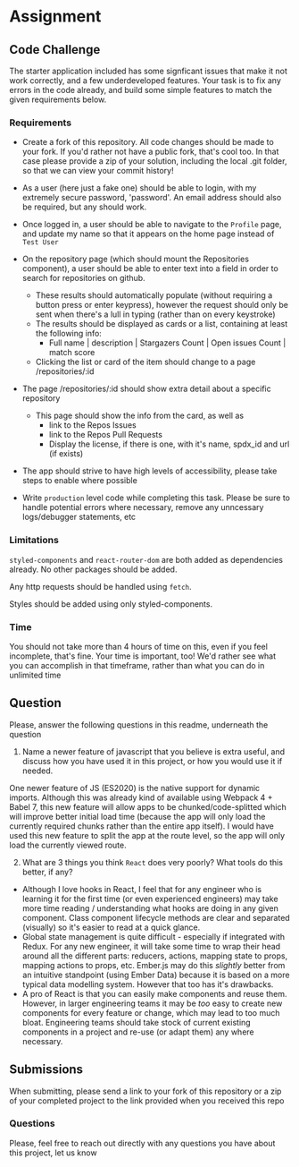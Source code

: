 # Assignment

## Code Challenge

The starter application included has some signficant issues that make it not work correctly, and a few underdeveloped features. Your task is to fix any errors in the code already, and build some simple features to match the given requirements below.

### Requirements

- Create a fork of this repository. All code changes should be made to your fork. If you'd rather not have a public fork, that's cool too. In that case please provide a zip of your solution, including the local .git folder, so that we can view your commit history!

- As a user (here just a fake one) should be able to login, with my extremely secure password, 'password'. An email address should also be required, but any should work.

- Once logged in, a user should be able to navigate to the `Profile` page, and update my name so that it appears on the home page instead of `Test User`

- On the repository page (which should mount the Repositories component), a user should be able to enter text into a field in order to search for repositories on github.

  - These results should automatically populate (without requiring a button press or enter keypress), however the request should only be sent when there's a lull in typing (rather than on every keystroke)
  - The results should be displayed as cards or a list, containing at least the following info:
    - Full name | description | Stargazers Count | Open issues Count | match score
  - Clicking the list or card of the item should change to a page /repositories/:id

- The page /repositories/:id should show extra detail about a specific repository

  - This page should show the info from the card, as well as
    - link to the Repos Issues
    - link to the Repos Pull Requests
    - Display the license, if there is one, with it's name, spdx_id and url (if exists)

- The app should strive to have high levels of accessibility, please take steps to enable where possible

- Write `production` level code while completing this task. Please be sure to handle potential errors where necessary, remove any unncessary logs/debugger statements, etc

### Limitations

`styled-components` and `react-router-dom` are both added as dependencies already. No other packages should be added.

Any http requests should be handled using `fetch`.

Styles should be added using only styled-components.

### Time

You should not take more than 4 hours of time on this, even if you feel incomplete, that's fine. Your time is important, too! We'd rather see what you can accomplish in that timeframe, rather than what you can do in unlimited time

## Question

Please, answer the following questions in this readme, underneath the question

1. Name a newer feature of javascript that you believe is extra useful, and discuss how you have used it in this project, or how you would use it if needed.

One newer feature of JS (ES2020) is the native support for dynamic imports. Although this was already kind of available using Webpack 4 + Babel 7, this new feature will allow apps to be chunked/code-splitted which will improve better initial load time (because the app will only load the currently required chunks rather than the entire app itself). I would have used this new feature to split the app at the route level, so the app will only load the currently viewed route.

2. What are 3 things you think `React` does very poorly? What tools do this better, if any?
- Although I love hooks in React, I feel that for any engineer who is learning it for the first time (or even experienced engineers) may take more time reading / understanding what hooks are doing in any given component. Class component lifecycle methods are clear and separated (visually) so it's easier to read at a quick glance.
- Global state management is quite difficult - especially if integrated with Redux. For any new engineer, it will take some time to wrap their head around all the different parts: reducers, actions, mapping state to props, mapping actions to props, etc. Ember.js may do this _slightly_ better from an intuitive standpoint (using Ember Data) because it is based on a more typical data modelling system. However that too has it's drawbacks.
- A pro of React is that you can easily make components and reuse them. However, in larger engineering teams it may be _too_ easy to create new components for every feature or change, which may lead to too much bloat. Engineering teams should take stock of current existing components in a project and re-use (or adapt them) any where necessary.

## Submissions

When submitting, please send a link to your fork of this repository or a zip of your completed project to the link provided when you received this repo

### Questions

Please, feel free to reach out directly with any questions you have about this project, let us know

